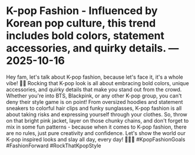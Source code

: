 # K-pop Fashion - Influenced by Korean pop culture, this trend includes bold colors, statement accessories, and quirky details. — 2025-10-16

Hey fam, let's talk about K-pop fashion, because let's face it, it's a whole vibe! 🌟🎶 Rocking that K-pop look is all about embracing bold colors, unique accessories, and quirky details that make you stand out from the crowd. Whether you're into BTS, Blackpink, or any other K-pop group, you can't deny their style game is on point! From oversized hoodies and statement sneakers to colorful hair clips and funky sunglasses, K-pop fashion is all about taking risks and expressing yourself through your clothes. So, throw on that bright pink jacket, layer on those chunky chains, and don't forget to mix in some fun patterns - because when it comes to K-pop fashion, there are no rules, just pure creativity and confidence. Let's show the world our K-pop inspired looks and slay all day, every day! 💁‍♀️🔥 #KpopFashionGoals #FashionForward #RockThatKpopStyle